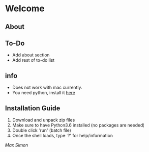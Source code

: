 # Welcome
## About

## To-Do
- Add about section
- Add rest of to-do list
## info
- Does not work with mac currently.
- You need python, install it [here](http://www.python.org/download)

## Installation Guide
1. Download and unpack zip files
2. Make sure to have Python3.6 installed (no packages are needed)
3. Double click 'run' (batch file)
4. Once the shell loads, type '?' for help/information


_Max Simon_
